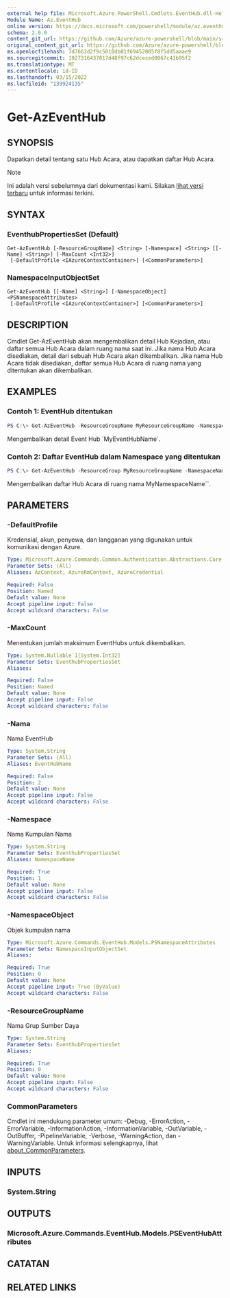 ```yaml
---
external help file: Microsoft.Azure.PowerShell.Cmdlets.EventHub.dll-Help.xml
Module Name: Az.EventHub
online version: https://docs.microsoft.com/powershell/module/az.eventhub/get-azeventhub
schema: 2.0.0
content_git_url: https://github.com/Azure/azure-powershell/blob/main/src/EventHub/EventHub/help/Get-AzEventHub.md
original_content_git_url: https://github.com/Azure/azure-powershell/blob/main/src/EventHub/EventHub/help/Get-AzEventHub.md
ms.openlocfilehash: 7d7663d2f9c5010db01f69452085f8f5dd5aaae9
ms.sourcegitcommit: 1927316437817d48f97c62dceced0067c41b95f2
ms.translationtype: MT
ms.contentlocale: id-ID
ms.lasthandoff: 03/15/2022
ms.locfileid: "139924135"
---
```

# Get-AzEventHub

## SYNOPSIS
Dapatkan detail tentang satu Hub Acara, atau dapatkan daftar Hub Acara.

> [!NOTE]
>Ini adalah versi sebelumnya dari dokumentasi kami. Silakan [lihat versi terbaru](/powershell/module/az.eventhub/get-azeventhub) untuk informasi terkini.

## SYNTAX

### EventhubPropertiesSet (Default)
```
Get-AzEventHub [-ResourceGroupName] <String> [-Namespace] <String> [[-Name] <String>] [-MaxCount <Int32>]
 [-DefaultProfile <IAzureContextContainer>] [<CommonParameters>]
```

### NamespaceInputObjectSet
```
Get-AzEventHub [[-Name] <String>] [-NamespaceObject] <PSNamespaceAttributes>
 [-DefaultProfile <IAzureContextContainer>] [<CommonParameters>]
```

## DESCRIPTION
Cmdlet Get-AzEventHub akan mengembalikan detail Hub Kejadian, atau daftar semua Hub Acara dalam ruang nama saat ini.
Jika nama Hub Acara disediakan, detail dari sebuah Hub Acara akan dikembalikan.
Jika nama Hub Acara tidak disediakan, daftar semua Hub Acara di ruang nama yang ditentukan akan dikembalikan.

## EXAMPLES

### Contoh 1: EventHub ditentukan
```powershell
PS C:\> Get-AzEventHub -ResourceGroupName MyResourceGroupName -NamespaceName MyNamespaceName -EventHubName MyEventHubName
```

Mengembalikan detail Event Hub \`MyEventHubName\`.

### Contoh 2: Daftar EventHub dalam Namespace yang ditentukan
```powershell
PS C:\> Get-AzEventHub -ResourceGroup MyResourceGroupName -NamespaceName MyNamespaceName
```

Mengembalikan daftar Hub Acara di ruang nama MyNamespaceName\`\`.

## PARAMETERS

### -DefaultProfile
Kredensial, akun, penyewa, dan langganan yang digunakan untuk komunikasi dengan Azure.

```yaml
Type: Microsoft.Azure.Commands.Common.Authentication.Abstractions.Core.IAzureContextContainer
Parameter Sets: (All)
Aliases: AzContext, AzureRmContext, AzureCredential

Required: False
Position: Named
Default value: None
Accept pipeline input: False
Accept wildcard characters: False
```

### -MaxCount
Menentukan jumlah maksimum EventHubs untuk dikembalikan.

```yaml
Type: System.Nullable`1[System.Int32]
Parameter Sets: EventhubPropertiesSet
Aliases:

Required: False
Position: Named
Default value: None
Accept pipeline input: False
Accept wildcard characters: False
```

### -Nama
Nama EventHub

```yaml
Type: System.String
Parameter Sets: (All)
Aliases: EventHubName

Required: False
Position: 2
Default value: None
Accept pipeline input: False
Accept wildcard characters: False
```

### -Namespace
Nama Kumpulan Nama

```yaml
Type: System.String
Parameter Sets: EventhubPropertiesSet
Aliases: NamespaceName

Required: True
Position: 1
Default value: None
Accept pipeline input: False
Accept wildcard characters: False
```

### -NamespaceObject
Objek kumpulan nama

```yaml
Type: Microsoft.Azure.Commands.EventHub.Models.PSNamespaceAttributes
Parameter Sets: NamespaceInputObjectSet
Aliases:

Required: True
Position: 0
Default value: None
Accept pipeline input: True (ByValue)
Accept wildcard characters: False
```

### -ResourceGroupName
Nama Grup Sumber Daya

```yaml
Type: System.String
Parameter Sets: EventhubPropertiesSet
Aliases:

Required: True
Position: 0
Default value: None
Accept pipeline input: False
Accept wildcard characters: False
```

### CommonParameters
Cmdlet ini mendukung parameter umum: -Debug, -ErrorAction, -ErrorVariable, -InformationAction, -InformationVariable, -OutVariable, -OutBuffer, -PipelineVariable, -Verbose, -WarningAction, dan -WarningVariable. Untuk informasi selengkapnya, lihat [about_CommonParameters](http://go.microsoft.com/fwlink/?LinkID=113216).

## INPUTS

### System.String

## OUTPUTS

### Microsoft.Azure.Commands.EventHub.Models.PSEventHubAttributes

## CATATAN

## RELATED LINKS
